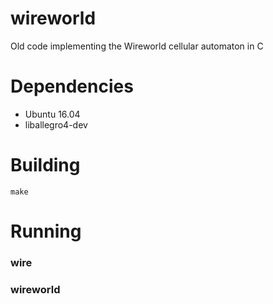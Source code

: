 # wireworld
Old code implementing the Wireworld cellular automaton in C


Dependencies
===
- Ubuntu 16.04
- liballegro4-dev


Building
===
```
make
```


Running
===

### wire

### wireworld
